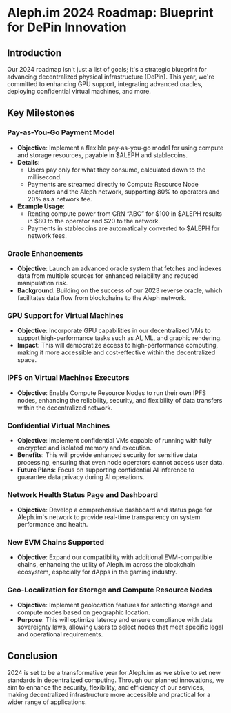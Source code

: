 # Aleph.im 2024 Roadmap: Blueprint for DePin Innovation

## Introduction
Our 2024 roadmap isn't just a list of goals; it's a strategic blueprint for advancing decentralized physical infrastructure (DePin). This year, we're committed to enhancing GPU support, integrating advanced oracles, deploying confidential virtual machines, and more.

## Key Milestones

### Pay-as-You-Go Payment Model
- **Objective**: Implement a flexible pay-as-you-go model for using compute and storage resources, payable in $ALEPH and stablecoins.
- **Details**: 
  - Users pay only for what they consume, calculated down to the millisecond.
  - Payments are streamed directly to Compute Resource Node operators and the Aleph network, supporting 80% to operators and 20% as a network fee.
- **Example Usage**:
  - Renting compute power from CRN “ABC” for $100 in $ALEPH results in $80 to the operator and $20 to the network.
  - Payments in stablecoins are automatically converted to $ALEPH for network fees.

### Oracle Enhancements
- **Objective**: Launch an advanced oracle system that fetches and indexes data from multiple sources for enhanced reliability and reduced manipulation risk.
- **Background**: Building on the success of our 2023 reverse oracle, which facilitates data flow from blockchains to the Aleph network.

### GPU Support for Virtual Machines
- **Objective**: Incorporate GPU capabilities in our decentralized VMs to support high-performance tasks such as AI, ML, and graphic rendering.
- **Impact**: This will democratize access to high-performance computing, making it more accessible and cost-effective within the decentralized space.

### IPFS on Virtual Machines Executors
- **Objective**: Enable Compute Resource Nodes to run their own IPFS nodes, enhancing the reliability, security, and flexibility of data transfers within the decentralized network.

### Confidential Virtual Machines
- **Objective**: Implement confidential VMs capable of running with fully encrypted and isolated memory and execution.
- **Benefits**: This will provide enhanced security for sensitive data processing, ensuring that even node operators cannot access user data.
- **Future Plans**: Focus on supporting confidential AI inference to guarantee data privacy during AI operations.

### Network Health Status Page and Dashboard
- **Objective**: Develop a comprehensive dashboard and status page for Aleph.im's network to provide real-time transparency on system performance and health.

### New EVM Chains Supported
- **Objective**: Expand our compatibility with additional EVM-compatible chains, enhancing the utility of Aleph.im across the blockchain ecosystem, especially for dApps in the gaming industry.

### Geo-Localization for Storage and Compute Resource Nodes
- **Objective**: Implement geolocation features for selecting storage and compute nodes based on geographic location.
- **Purpose**: This will optimize latency and ensure compliance with data sovereignty laws, allowing users to select nodes that meet specific legal and operational requirements.

## Conclusion
2024 is set to be a transformative year for Aleph.im as we strive to set new standards in decentralized computing. Through our planned innovations, we aim to enhance the security, flexibility, and efficiency of our services, making decentralized infrastructure more accessible and practical for a wider range of applications.